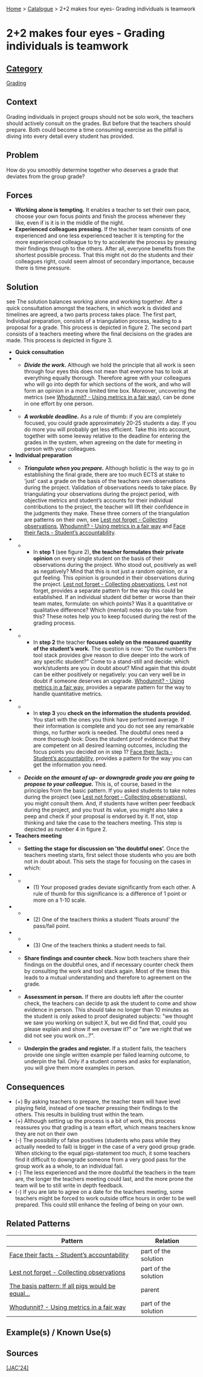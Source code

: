 [Home](../README.md) > [Catalogue](../Patterns_catalogue.md) > 2+2 makes four eyes- Grading individuals is teamwork

# 2+2 makes four eyes - Grading individuals is teamwork

## [Category](categories/categories.md)

[Grading](categories/Grading.md)

## Context

Grading individuals in project groups should not be solo work, the teachers should actively consult on the grades. But before that the teachers should prepare. Both could become a time consuming exercise as the pitfall is diving into every detail every student has provided.

## Problem

How do you smoothly determine together who deserves a grade that deviates from the group grade?

## Forces

 - **Working alone is tempting.** It enables a teacher to set their own pace, choose your own focus points and finish the process whenever they like, even if is it is in the middle of the night.
 - **Experienced colleagues pressing.** If the teacher team consists of one experienced and one less experienced teacher it is tempting for the more experienced colleague to try to accelerate the process by pressing their findings through to the others. After all, everyone benefits from the shortest possible process. That this might not do the students and their colleagues right, could seem almost of secondary importance, because there is time pressure.

## Solution
see
The solution balances working alone and working together. After a quick consultation amongst the teachers, in which work is divided and timelines are agreed, a two parts process takes place. The first part, Individual preparation, consists of a triangulation process, leading to a proposal for a grade. This process is depicted in figure 2. The second part consists of a teachers meeting where the final decisions on the grades are made. This process is depicted in figure 3.
 - **Quick consultation**
  - - ***Divide the work.*** Although we hold the principle that all work is seen through four eyes this does not mean that everyone has to look at everything equally thorough. Therefore agree with your colleagues who will go into depth for which sections of the work, and who will form an opinion in a more limited time box. Moreover, uncovering the metrics (see [Whodunnit? - Using metrics in a fair way](Whodunnit.md)), can be done in one effort by one person.
  - - ***A workable deadline.*** As a rule of thumb: if you are completely focused, you could grade approximately 20-25 students a day. If you do more you will probably get less efficient. Take this into account, together with some leeway relative to the deadline for entering the grades in the system, when agreeing on the date for meeting in person with your colleagues.
 - **Individual preparation**
  - - ***Triangulate when you prepare.*** Although holistic is the way to go in establishing the final grade, there are too much ECTS at stake to ’just’ cast a grade on the basis of the teachers own observations during the project. Validation of observations needs to take place. By triangulating your observations during the project period, with objective metrics and student’s accounts for their individual contributions to the project, the teacher will lift their confidence in the judgments they make. These three corners of the triangulation are patterns on their own, see [Lest not forget - Collecting observations](Lest_not_forget.md), [Whodunnit? - Using metrics in a fair way](Whodunnit.md) and [Face their facts - Student’s accountability](Face_their_facts.md).
   - - - In **step 1** (see figure 2), **the teacher formulates their private opinion** on every single student on the basis of their observations during the project. Who stood out, positively as well as negatively? Mind that this is not just a random opinion, or a gut feeling. This opinion is grounded in their observations during the project. [Lest not forget - Collecting observations](Lest_not_forget.md), Lest not forget, provides a separate pattern for the way this could be established. If an individual student did better or worse than their team mates, formulate: on which points? Was it a quantitative or qualitative difference? Which (mental) notes do you take from this? These notes help you to keep focused during the rest of the grading process.
   - - - In **step 2** the teacher **focuses solely on the measured quantity of the student’s work.** The question is now: "Do the numbers the tool stack provides give reason to dive deeper into the work of any specific student?" Come to a stand-still and decide: which work/students are you in doubt about? Mind again that this doubt can be either positively or negatively: you can very well be in doubt if someone deserves an upgrade. [Whodunnit? - Using metrics in a fair way](Whodunnit.md), provides a separate pattern for the way to handle quantitative metrics.
   - - - In **step 3** you **check on the information the students provided.** You start with the ones you think have performed average. If their information is complete and you do not see any remarkable things, no further work is needed. The doubtful ones need a more thorough look: Does the student proof evidence that they are competent on all desired learning outcomes, including the focus points you decided on in step 1? [Face their facts - Student’s accountability](Face_their_facts.md), provides a pattern for the way you can get the information you need.
  - - ***Decide on the amount of up- or downgrade grade you are going to propose to your colleague.*** This is, of course, based in the principles from the basic pattern. If you asked students to take notes during the project (see [Lest not forget - Collecting observations](Lest_not_forget.md)), you might consult them. And, if students have written peer feedback during the project, and you trust its value, you might also take a peep and check if your proposal is endorsed by it. If not, stop thinking and take the case to the teachers meeting. This step is depicted as number 4 in figure 2.
 - **Teachers meeting**
  - - **Setting the stage for discussion on ’the doubtful ones’.** Once the teachers meeting starts, first select those students who you are both not in doubt about. This sets the stage for focusing on the cases in which:
   - - - (1) Your proposed grades deviate significantly from each other. A rule of thumb for this significance is: a difference of 1 point or more on a 1-10 scale.
   - - - (2) One of the teachers thinks a student ’floats around’ the pass/fail point.
   - - - (3) One of the teachers thinks a student needs to fail.
  - - **Share findings and counter check.** Now both teachers share their findings on the doubtful ones, and if necessary counter check them by consulting the work and tool stack again. Most of the times this leads to a mutual understanding and therefore to agreement on the grade.
  - - **Assessment in person.** If there are doubts left after the counter check, the teachers can decide tp ask the student to come and show evidence in person. This should take no longer than 10 minutes as the student is only asked to proof designated subjects: "we thought we saw you working on subject X, but we did find that, could you please explain and show if we oversaw it?" or "are we right that we did not see you work on...?".
  - - **Underpin the grades and register.** If a student fails, the teachers provide one single written example per failed learning outcome, to underpin the fail. Only if a student comes and asks for explanation, you will give them more examples in person.

## Consequences

 - (+) By asking teachers to prepare, the teacher team will have level playing field, instead of one teacher pressing their findings to the others. This results in building trust within the team.
 - (+) Although setting up the process is a bit of work, this process reassures you that grading is a team effort, which means teachers know they are not on their own
 - (-) The possibility of false positives (students who pass while they actually needed to fail) is bigger in the case of a very good group grade. When sticking to the equal pigs-statement too much, it some teachers find it difficult to downgrade someone from a very good pass for the group work as a whole, to an individual fail.
 - (-) The less experienced and the more doubtful the teachers in the team are, the longer the teachers meeting could last, and the more prone the team will be to still write in depth feedback.
 - (-) If you are late to agree on a date for the teachers meeting, some teachers might be forced to work outside office hours in order to be well prepared. This could still enhance the feeling of being on your own.

## Related Patterns

|Pattern  | Relation |
|--|--|
|[Face their facts - Student’s accountability](Face_their_facts.md)|part of the solution|
|[Lest not forget - Collecting observations](Lest_not_forget.md)|part of the solution|
|[The basis pattern: If all pigs would be equal...](If_all_pigs_would_be_equal.md)|parent|
|[Whodunnit? - Using metrics in a fair way](Whodunnit.md)|part of the solution|
 
## Example(s) / Known Use(s)

## Sources

[[JAC'24]](../References.md)
